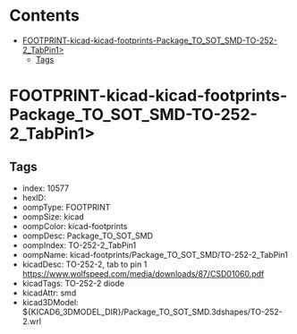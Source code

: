 



Contents
========

* [FOOTPRINT-kicad-kicad-footprints-Package_TO_SOT_SMD-TO-252-2_TabPin1>](#footprint-kicad-kicad-footprints-package_to_sot_smd-to-252-2_tabpin1)
	* [Tags](#tags)

# FOOTPRINT-kicad-kicad-footprints-Package_TO_SOT_SMD-TO-252-2_TabPin1>

## Tags

- index: 10577
- hexID: 
- oompType: FOOTPRINT
- oompSize: kicad
- oompColor: kicad-footprints
- oompDesc: Package_TO_SOT_SMD
- oompIndex: TO-252-2_TabPin1
- oompName: kicad-footprints/Package_TO_SOT_SMD/TO-252-2_TabPin1
- kicadDesc: TO-252-2, tab to pin 1 https://www.wolfspeed.com/media/downloads/87/CSD01060.pdf
- kicadTags: TO-252-2 diode
- kicadAttr: smd
- kicad3DModel: ${KICAD6_3DMODEL_DIR}/Package_TO_SOT_SMD.3dshapes/TO-252-2.wrl
